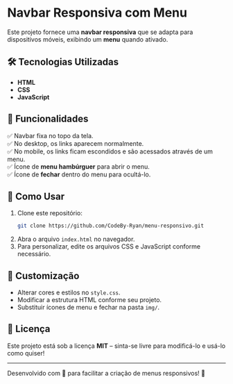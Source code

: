 # Navbar Responsiva com Menu

Este projeto fornece uma **navbar responsiva** que se adapta para dispositivos móveis, exibindo um **menu** quando ativado.

## 🛠 Tecnologias Utilizadas
- **HTML**
- **CSS** 
- **JavaScript** 

## 📌 Funcionalidades
✅ Navbar fixa no topo da tela.  
✅ No desktop, os links aparecem normalmente.  
✅ No mobile, os links ficam escondidos e são acessados através de um menu.  
✅ Ícone de **menu hambúrguer** para abrir o menu.  
✅ Ícone de **fechar** dentro do menu para ocultá-lo.  


## 🚀 Como Usar
1. Clone este repositório:
   ```bash
   git clone https://github.com/CodeBy-Ryan/menu-responsivo.git
   ```
2. Abra o arquivo `index.html` no navegador.
3. Para personalizar, edite os arquivos CSS e JavaScript conforme necessário.

## 📝 Customização
- Alterar cores e estilos no `style.css`.
- Modificar a estrutura HTML conforme seu projeto.
- Substituir ícones de menu e fechar na pasta `img/`.

## 📜 Licença
Este projeto está sob a licença **MIT** – sinta-se livre para modificá-lo e usá-lo como quiser!

---
Desenvolvido com 💙 para facilitar a criação de menus responsivos! 🚀
